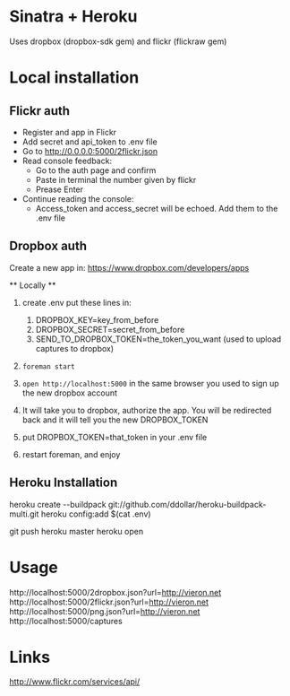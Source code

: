 # Sinatra + Heroku

Uses dropbox (dropbox-sdk gem) and flickr (flickraw gem)

# Local installation

## Flickr auth

- Register and app in Flickr
- Add secret and api_token to .env file
- Go to http://0.0.0.0:5000/2flickr.json
- Read console feedback:
	- Go to the auth page and confirm
	- Paste in terminal the number given by flickr
	- Prease Enter
- Continue reading the console:
	- Access_token and access_secret will be echoed. Add them to the .env file


## Dropbox auth

Create a new app in: https://www.dropbox.com/developers/apps

** Locally **

1. create .env put these lines in:
    1. DROPBOX_KEY=key_from_before
    2. DROPBOX_SECRET=secret_from_before
    2. SEND_TO_DROPBOX_TOKEN=the_token_you_want    (used to upload captures to dropbox)

2. `foreman start`
6. `open http://localhost:5000` in the same browser you used to sign up the new dropbox account
7. It will take you to dropbox, authorize the app. You will be redirected back and it will tell you the new DROPBOX_TOKEN
8. put DROPBOX_TOKEN=that_token in your .env file
9. restart foreman, and enjoy



## Heroku Installation

heroku create --buildpack git://github.com/ddollar/heroku-buildpack-multi.git
heroku config:add $(cat .env)

git push heroku master
heroku open



# Usage

http://localhost:5000/2dropbox.json?url=http://vieron.net
http://localhost:5000/2flickr.json?url=http://vieron.net
http://localhost:5000/png.json?url=http://vieron.net
http://localhost:5000/captures


# Links
http://www.flickr.com/services/api/
